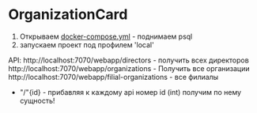 # OrganizationCard

1. Открываем [docker-compose.yml](docker-compose.yml) - поднимаем psql
2. запускаем проект под профилем 'local'

API:
http://localhost:7070/webapp/directors - получить всех директоров
http://localhost:7070/webapp/organizations - Получить все организации
http://localhost:7070/webapp/filial-organizations - все филиалы

+ "/"{id}  - прибавляя к каждому api номер id (int) получим по нему сущность!  